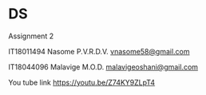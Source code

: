 # DS
Assignment 2

IT18011494
Nasome P.V.R.D.V.
vnasome58@gmail.com

IT18044096
Malavige M.O.D.
malavigeoshani@gmail.com

You tube link https://youtu.be/Z74KY9ZLpT4

